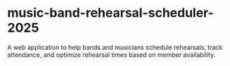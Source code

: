 # music-band-rehearsal-scheduler-2025
A web application to help bands and musicians schedule rehearsals, track attendance, and optimize rehearsal times based on member availability.
